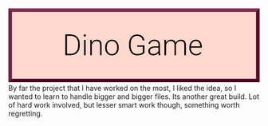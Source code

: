 ![](https://github.com/KrishnarajT/The-Hangman-Project/blob/master/HangDude.png)
By far the project that I have worked on the most, I liked the idea, so I wanted to learn to handle bigger and bigger files. Its another great build. Lot of hard work involved, but lesser smart work though, something worth regretting. 
